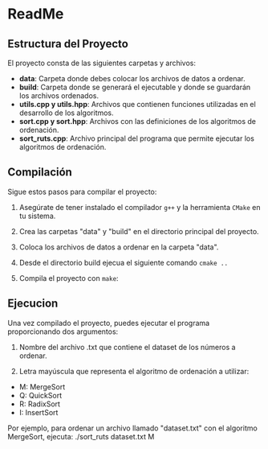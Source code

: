 # ReadMe

## Estructura del Proyecto

El proyecto consta de las siguientes carpetas y archivos:

- **data**: Carpeta donde debes colocar los archivos de datos a ordenar.
- **build**: Carpeta donde se generará el ejecutable y donde se guardarán los archivos ordenados.
- **utils.cpp y utils.hpp**: Archivos que contienen funciones utilizadas en el desarrollo de los algoritmos.
- **sort.cpp y sort.hpp**: Archivos con las definiciones de los algoritmos de ordenación.
- **sort_ruts.cpp**: Archivo principal del programa que permite ejecutar los algoritmos de ordenación.

## Compilación

Sigue estos pasos para compilar el proyecto:

1. Asegúrate de tener instalado el compilador `g++` y la herramienta `CMake` en tu sistema.

2. Crea las carpetas "data" y "build" en el directorio principal del proyecto.

3. Coloca los archivos de datos a ordenar en la carpeta "data".

4. Desde el directorio build ejecua el siguiente comando `cmake ..`
   
5. Compila el proyecto con `make`:


## Ejecucion

Una vez compilado el proyecto, puedes ejecutar el programa proporcionando dos argumentos:

1. Nombre del archivo .txt que contiene el dataset de los números a ordenar.

2. Letra mayúscula que representa el algoritmo de ordenación a utilizar:
- M: MergeSort
- Q: QuickSort
- R: RadixSort
- I: InsertSort

Por ejemplo, para ordenar un archivo llamado "dataset.txt" con el algoritmo MergeSort, ejecuta: ./sort_ruts dataset.txt M



